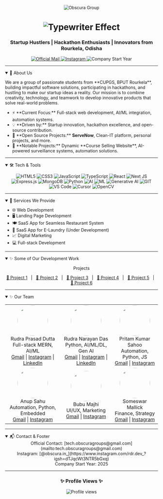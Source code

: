 <div align="center">  

  <img src="https://img.shields.io/badge/Obscura_Group_of_Technology-00C7FF?style=for-the-badge&logo=github&logoColor=white&labelColor=0d1117" alt="Obscura Group"/>  

  <!-- Typewriter Animated Heading -->
  <h1>
    <img src="https://readme-typing-svg.herokuapp.com?font=Fira+Code&size=30&pause=1000&color=00C7FF&background=0d1117&width=600&lines=Obscura+Groups+of+Technology+%E2%9C%A8" alt="Typewriter Effect" />
  </h1>

  <h3>Startup Hustlers | Hackathon Enthusiasts | Innovators from Rourkela, Odisha</h3>

  <!-- Contact Info with Icons -->
  <p>
    <a href="mailto:tech.obscuragroups@gmail.com">
      <img src="https://img.shields.io/badge/Web-000000?style=for-the-badge&logo=web&logoColor=white" alt="Official Mail"/>
    </a>
    <a href="https://www.instagram.com/rdr.dev_?igsh=dTJqcWt3NTR5bGxq" target="_blank">
      <img src="https://img.shields.io/badge/Instagram-E4405F?style=for-the-badge&logo=instagram&logoColor=white" alt="Instagram"/>
    </a>
    <img src="https://img.shields.io/badge/Company-Start_Year-00C7FF?style=for-the-badge&logoColor=white" alt="Company Start Year" />
  </p>

</div>

---

<details open>  
  <summary>🚀 About Us</summary>  
  <p>  
    We are a group of passionate students from **CUPGS, BPUT Rourkela**, building impactful software solutions, participating in hackathons, and hustling to make our startup ideas a reality. Our mission is to combine creativity, technology, and teamwork to develop innovative products that solve real-world problems.  
  </p>  
  <ul>  
    <li>⚡ **Current Focus:** Full-stack web development, AI/ML integration, automation systems.</li>  
    <li>💡 **Driven by:** Startup innovation, hackathon excellence, and open-source contribution.</li>  
    <li>🌱 **Open Source Projects:** <strong>ServeNow</strong>, Clean-IT platform, personal projects, and more.</li>  
    <li>🛒 **Notable Projects:** Dynamic **Course Selling Website**, AI-powered surveillance systems, automation solutions.</li>  
  </ul>  
</details>  

---

<details open>  
  <summary>🛠️ Tech & Tools</summary>  
  <p align="center">  
    <img src="https://img.shields.io/badge/html5-%23E34F26.svg?style=for-the-badge&logo=html5&logoColor=white" alt="HTML5"/>  
    <img src="https://img.shields.io/badge/css3-%231572B6.svg?style=for-the-badge&logo=css3&logoColor=white" alt="CSS3"/>  
    <img src="https://img.shields.io/badge/javascript-%23323330.svg?style=for-the-badge&logo=javascript&logoColor=%23F7DF1E" alt="JavaScript"/>  
    <img src="https://img.shields.io/badge/typescript-%23007ACC.svg?style=for-the-badge&logo=typescript&logoColor=white" alt="TypeScript"/>  
    <img src="https://img.shields.io/badge/react-%2320232a.svg?style=for-the-badge&logo=react&logoColor=%2361DAFB" alt="React"/>  
    <img src="https://img.shields.io/badge/Next-black?style=for-the-badge&logo=next.js&logoColor=white" alt="Next JS"/>  
    <img src="https://img.shields.io/badge/express.js-%23404d59.svg?style=for-the-badge&logo=express&logoColor=%2361DAFB" alt="Express.js"/>  
    <img src="https://img.shields.io/badge/MongoDB-4EA94B?style=for-the-badge&logo=mongodb&logoColor=white" alt="MongoDB"/>  
    <img src="https://img.shields.io/badge/python-3670A0?style=for-the-badge&logo=python&logoColor=ffdd54" alt="Python"/>  
    <img src="https://img.shields.io/badge/AI-FF6F61?style=for-the-badge&logo=ai&logoColor=white" alt="AI"/>  
    <img src="https://img.shields.io/badge/ML-FFA500?style=for-the-badge&logo=machinelearning&logoColor=white" alt="ML"/>  
    <img src="https://img.shields.io/badge/GenAI-8A2BE2?style=for-the-badge&logo=generativeai&logoColor=white" alt="Generative AI"/>  
    <img src="https://img.shields.io/badge/GIT-F05032?style=for-the-badge&logo=git&logoColor=white" alt="GIT"/>  
    <img src="https://img.shields.io/badge/VS_Code-0078D4?style=for-the-badge&logo=visual%20studio%20code&logoColor=white" alt="VS Code"/>  
    <img src="https://img.shields.io/badge/Cursor-000000?style=for-the-badge&logo=cursor&logoColor=white" alt="Cursor"/>  
    <img src="https://img.shields.io/badge/OpenCV-5C3EE8?style=for-the-badge&logo=opencv&logoColor=white" alt="OpenCV"/>  
  </p>  
</details>  

---

<details open>  
  <summary>💼 Services We Provide</summary>  
  <ul>  
    <li>🌐 Web Development</li>  
    <li>🖥️ Landing Page Development</li>  
    <li>🍽️ SaaS App for Seamless Restaurant System</li>  
    <li>🧺 SaaS App for E-Laundry (Under Development)</li>  
    <li>📈 Digital Marketing</li>  
    <li>💻 Full-stack Development</li>  
  </ul>  
</details>  

---

<details open>  
  <summary>✨ Some of Our Development Work</summary>  
  <div align="center">  
    <p>Projects</p>  
    <a href="#" target="_blank">🔗 Project 1</a> &nbsp; | &nbsp;  
    <a href="#" target="_blank">🔗 Project 2</a> &nbsp; | &nbsp;  
    <a href="#" target="_blank">🔗 Project 3</a> &nbsp; | &nbsp;  
    <a href="#" target="_blank">🔗 Project 4</a> &nbsp; | &nbsp;  
    <a href="#" target="_blank">🔗 Project 5</a> &nbsp; | &nbsp;  
    <a href="#" target="_blank">🔗 Project 6</a>  
  </div>  
</details>  

---

<details open>  
  <summary>✨ Our Team</summary>  
  <div align="center">  
    <table>
      <tr>
        <!-- First Row -->
        <td align="center">
          <img src="https://drive.google.com/uc?export=view&id=1B-MoZ8ifbsYa0nbPAahTuceh7Su4jxwm" width="100" style="border-radius:50%;" /><br/>
          Rudra Prasad Dutta<br/>
          Full-stack MERN, AI/ML<br/>
          <a href="mailto:rudraprasad.dutta.04@gmail.com">Gmail</a> |
          <a href="https://www.instagram.com/rudraprashad._">Instagram</a> | 
          <a href="https://www.linkedin.com/in/rudra-prasad-dutta-6558412b7">LinkedIn</a>  
        </td>
        <td align="center">
          <img src="https://drive.google.com/uc?export=view&id=1wzr7fktzmZn_zWmS7UWZOr1Uv7Ma6AR1" width="100" style="border-radius:50%;" /><br/>
          Rudra Narayan Das<br/>
          Python, AI/ML/DL, Gen AI<br/>
          <a href="mailto:rudranarayandas642@gmail.com">Gmail</a> |  
          <a href="https://www.instagram.com/mr_rudranarayan_">Instagram</a> |
          <a href="https://www.linkedin.com/in/rudranarayan-das-832a02320">LinkedIn</a>
        </td>
        <td align="center">
          <img src="https://drive.google.com/uc?export=view&id=1cE3AWWvDwqoKaKSQFu7qyMSuXnn8ncO0" width="100" style="border-radius:50%;" /><br/>
          Pritam Kumar Sahoo<br/>
          Automation, Python, JS<br/>
          <a href="mailto:pritamiku14@gmail.com">Gmail</a> | 
          <a href="https://www.instagram.com/rc__pritam__">Instagram</a>
        </td>
      </tr>
      <tr>
        <!-- Second Row -->
        <td align="center">
          <img src="https://drive.google.com/uc?export=view&id=13cNnbUUdVBudPCyNQe4HvQhvKdQPmX7c" width="100" style="border-radius:50%;" /><br/>
          Anup Sahu<br/>
          Automation, Python, Embedded<br/>
          <a href="mailto:anupkumarsahu676@gmail.com">Gmail</a> | 
          <a href="https://www.instagram.com/_a.y.a.a.n_24">Instagram</a>
        </td>
        <td align="center">
          <img src="https://drive.google.com/uc?export=view&id=183SPUOMHhZLIkVOXKycwCDtFPEuM1JKZ" width="100" style="border-radius:50%;" /><br/>
          Bubu Majhi<br/>
          UI/UX, Marketing<br/>
          <a href="mailto:bubumajhi2324n@gmail.com">Gmail</a> | 
          <a href="https://www.instagram.com/_bubu.02">Instagram</a>
        </td>
        <td align="center">
          <img src="https://drive.google.com/uc?export=view&id=17BWfXLI0-RsLqfTKpU3JIcBxKbykP20d" width="100" style="border-radius:50%;" /><br/>
          Someswar Mallick<br/>
          Finance, Strategy<br/>
          <a href="mailto:sovan.someswar888@gmail.com">Gmail</a> | 
          <a href="https://www.instagram.com/someswar_mallick">Instagram</a>
        </td>
      </tr>
    </table>
  </div>
</details>  

---

<details open>  
<summary>📬 Contact & Footer</summary>  
<div align="center">  
  Official Contact: [tech.obscuragroups@gmail.com](mailto:tech.obscuragroups@gmail.com)  
  <br/>
  Instagram: [@obscura.in_](https://www.instagram.com/rdr.dev_?igsh=dTJqcWt3NTR5bGxq)  
  <br/>
  Company Start Year: 2025
</div>  
</details>  

---

<div align="center">  
  <h3>✨ Profile Views ✨</h3>  
  <img src="https://komarev.com/ghpvc/?username=rudra454545&color=00C7FF&style=for-the-badge" alt="Profile views" />  
</div>

